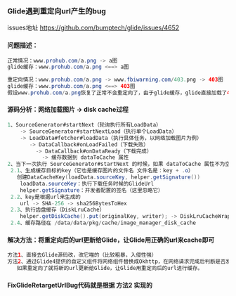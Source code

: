 
### Glide遇到重定向url产生的bug
issues地址 https://github.com/bumptech/glide/issues/4652

#### 问题描述：
```java
正常情况：www.prohub.com/a.png -> a图
glide缓存：www.prohub.com/a.png <==> a图

重定向情况：www.prohub.com/a.png -> www.fbiwarning.com/403.png -> 403图
glide缓存：www.prohub.com/a.png <==> 403图
假设www.prohub.com/a.png恢复了正常不会重定向了，由于glide缓存，glide直接加载了403图，导致bug产生
```


#### 源码分析：网络加载图片 -> disk cache过程
```java
1、SourceGenerator#startNext（轮询执行所有LoadData）
	-> SourceGenerator#startNextLoad（执行单个LoadData）
	-> LoadData#fetcher#loadData（执行具体任务，以网络加载图片为例）
	   -> DataCallback#onLoadFailed（下载失败）
		 -> DataCallback#onDataReady（下载完成）
		   -> 缓存数据到 dataToCache 属性
2、当下一次执行 SourceGenerator#startNext 的时候，如果 dataToCache 属性不为空，执行 SourceGenerator#cacheData
 2.1、生成缓存目标的key（它也是缓存图片的文件名 文件名是：key + .o）
   创建DataCacheKey(loadData.sourceKey, helper.getSignature())
    loadData.sourceKey：执行下载任务时候的GlideUrl
    helper.getSignature：开发者配置的签名（这里忽略它）
 2.2、key是根据url来生成的
    url -> SHA-256 -> sha256BytesToHex
 2.3、执行齿盘缓存（DiskLruCache）
    helper.getDiskCache().put(originalKey, writer); -> DiskLruCacheWrapper#put ...
 2.4、缓存路径在 /data/data/pkg/cache/image_manager_disk_cache
```


#### 解决方法：将重定向后的url更新给Glide，让Glide用正确的url来cache即可
```java
方法1、直接去Glide源码改，改它喵的（比较粗暴，入侵性强）
方法2、通过Glide4提供的自定义组件将网络组件替换成Okhttp，在网络请求完成后判断是否发送重定向了。
   如果重定向了就将新的url更新给Glide，让Glide用重定向后的url进行缓存。
```
   
#### FixGlideRetargetUrlBug代码就是根据 方法2 实现的
